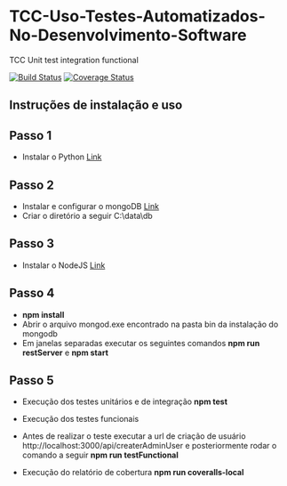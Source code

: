 # TCC-Uso-Testes-Automatizados-No-Desenvolvimento-Software
TCC Unit test integration functional

[![Build Status](https://travis-ci.org/isnack/tcc-testes-automatizados.svg?branch=master)](https://travis-ci.org/isnack/tcc-testes-automatizados) [![Coverage Status](https://coveralls.io/repos/github/isnack/tcc-testes-automatizados/badge.svg?branch=master)](https://coveralls.io/github/isnack/tcc-testes-automatizados?branch=master)

## Instruções de instalação e uso

## Passo 1 
* Instalar o Python
[Link](https://www.python.org/downloads/)

## Passo 2 
* Instalar e configurar o mongoDB
[Link](https://www.mongodb.com/download-center)
* Criar o diretório a seguir 
C:\data\db

## Passo 3 
* Instalar o NodeJS
[Link](https://nodejs.org/en/download/)

## Passo 4 
* **npm install** 
* Abrir o arquivo mongod.exe encontrado na pasta bin da instalação do mongodb
* Em janelas separadas executar os seguintes comandos
**npm run restServer** e
**npm start**

## Passo 5
* Execução dos testes unitários e de integração
**npm test**
* Execução dos testes funcionais
* Antes de realizar o teste executar a url de criação de usuário http://localhost:3000/api/createrAdminUser e posteriormente rodar o comando a seguir 
**npm run testFunctional**

* Execução do relatório de cobertura
**npm run coveralls-local**

